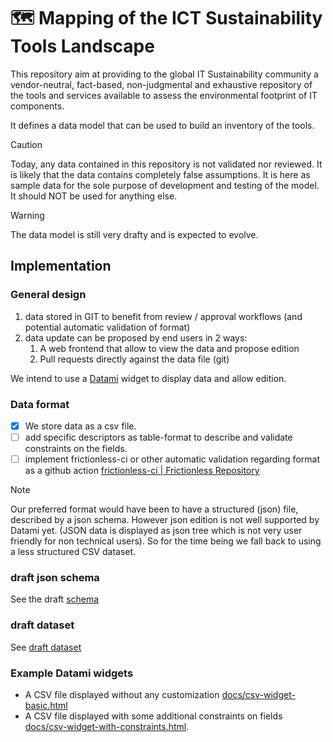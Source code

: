 # 🗺️ Mapping of the ICT Sustainability Tools Landscape

This repository aim at providing to the global IT Sustainability community a vendor-neutral, fact-based, non-judgmental and exhaustive repository of the tools and services available to assess the environmental footprint of IT components.

It defines a data model that can be used to build an inventory of the tools.

> [!CAUTION]
> Today, any data contained in this repository is not validated nor reviewed. It is likely that the data contains completely false assumptions. It is here as sample data for the sole purpose of development and testing of the model. It should NOT be used for anything else.

> [!WARNING]
> The data model is still very drafty and is expected to evolve.

## Implementation

### General design

1. data stored in GIT to benefit from review / approval workflows (and potential automatic validation of format)
2. data update can be proposed by end users in 2 ways:
   1. A web frontend that allow to view the data and propose edition
   2. Pull requests directly against the data file (git)

We intend to use a [Datami](https://datami-docs.multi.coop/?locale=en) widget to display data and allow edition.

### Data format

- [x] We store data as a csv file.
- [ ] add specific descriptors as table-format to describe and validate constraints on the fields. 
- [ ] implement frictionless-ci or other automatic validation regarding format as a github action [frictionless-ci | Frictionless Repository](https://repository.frictionlessdata.io/index.html)

> [!NOTE]
> Our preferred format would have been to have a structured (json) file, described by a json schema. However json edition is not well supported by Datami yet. (JSON data is displayed as json tree which is not very user friendly for non technical users). So for the time being we fall back to using a less structured CSV dataset.

### draft json schema

See the draft [schema](examples/json/ict-sustainailty-tools.draft.schema.json)

### draft dataset

See [draft dataset](ict-sustainability-tools.csv)


### Example Datami widgets

- A CSV file displayed without any customization [docs/csv-widget-basic.html](examples/csv/csv-widget-basic.html)
- A CSV file displayed with some additional constraints on fields [docs/csv-widget-with-constraints.html](examples/csv/csv-widget-with-constraints.html).